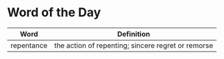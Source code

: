 # Word of the Day

|Word|Definition|
|---|---|
|repentance|the action of repenting; sincere regret or remorse|
